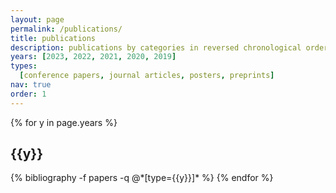 ```yaml
---
layout: page
permalink: /publications/
title: publications
description: publications by categories in reversed chronological order.
years: [2023, 2022, 2021, 2020, 2019]
types:
  [conference papers, journal articles, posters, preprints]
nav: true
order: 1
---
```


<div class="publications">

{% for y in page.years %}

  <h2 class="year">{{y}}</h2>
  {% bibliography -f papers -q @*[type={{y}}]* %}
{% endfor %}

</div>
